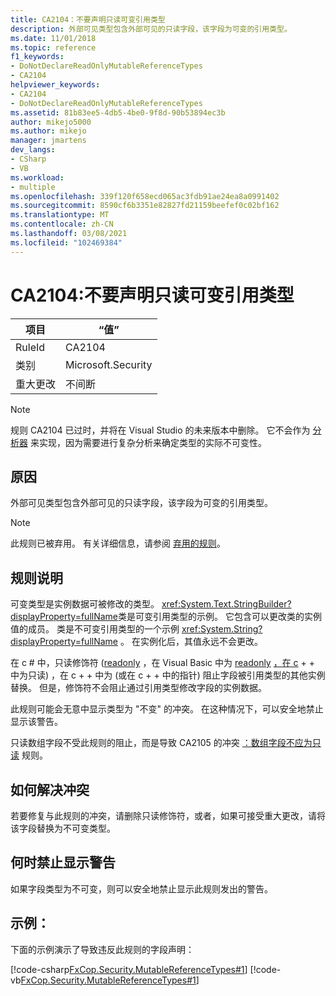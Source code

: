 ```yaml
---
title: CA2104：不要声明只读可变引用类型
description: 外部可见类型包含外部可见的只读字段，该字段为可变的引用类型。
ms.date: 11/01/2018
ms.topic: reference
f1_keywords:
- DoNotDeclareReadOnlyMutableReferenceTypes
- CA2104
helpviewer_keywords:
- CA2104
- DoNotDeclareReadOnlyMutableReferenceTypes
ms.assetid: 81b83ee5-4db5-4be0-9f8d-90b53894ec3b
author: mikejo5000
ms.author: mikejo
manager: jmartens
dev_langs:
- CSharp
- VB
ms.workload:
- multiple
ms.openlocfilehash: 339f120f658ecd065ac3fdb91ae24ea8a0991402
ms.sourcegitcommit: 8590cf6b3351e82827fd21159beefef0c02bf162
ms.translationtype: MT
ms.contentlocale: zh-CN
ms.lasthandoff: 03/08/2021
ms.locfileid: "102469384"
---
```

# <a name="ca2104-do-not-declare-read-only-mutable-reference-types"></a>CA2104:不要声明只读可变引用类型

|项目|“值”|
|-|-|
|RuleId|CA2104|
|类别|Microsoft.Security|
|重大更改|不间断|

> [!NOTE]
> 规则 CA2104 已过时，并将在 Visual Studio 的未来版本中删除。 它不会作为 [分析器](roslyn-analyzers-overview.md) 来实现，因为需要进行复杂分析来确定类型的实际不可变性。

## <a name="cause"></a>原因
外部可见类型包含外部可见的只读字段，该字段为可变的引用类型。

> [!NOTE]
> 此规则已被弃用。 有关详细信息，请参阅 [弃用的规则](fxcop-unported-deprecated-rules.md)。

## <a name="rule-description"></a>规则说明

可变类型是实例数据可被修改的类型。 <xref:System.Text.StringBuilder?displayProperty=fullName>类是可变引用类型的示例。 它包含可以更改类的实例值的成员。 类是不可变引用类型的一个示例 <xref:System.String?displayProperty=fullName> 。 在实例化后，其值永远不会更改。

在 c # 中，只读修饰符 ([readonly](/dotnet/csharp/language-reference/keywords/readonly) ，在 Visual Basic 中为 [readonly](/dotnet/visual-basic/language-reference/modifiers/readonly) [，在 c](/cpp/cpp/const-cpp) + + 中为只读) ，在 c + + 中为 (或在 c + + 中的指针) 阻止字段被引用类型的其他实例替换。 但是，修饰符不会阻止通过引用类型修改字段的实例数据。

此规则可能会无意中显示类型为 "不变" 的冲突。 在这种情况下，可以安全地禁止显示该警告。

只读数组字段不受此规则的阻止，而是导致 CA2105 的冲突 [：数组字段不应为只读](../code-quality/ca2105.md) 规则。

## <a name="how-to-fix-violations"></a>如何解决冲突

若要修复与此规则的冲突，请删除只读修饰符，或者，如果可接受重大更改，请将该字段替换为不可变类型。

## <a name="when-to-suppress-warnings"></a>何时禁止显示警告

如果字段类型为不可变，则可以安全地禁止显示此规则发出的警告。

## <a name="example"></a>示例：

下面的示例演示了导致违反此规则的字段声明：

[!code-csharp[FxCop.Security.MutableReferenceTypes#1](../code-quality/codesnippet/CSharp/ca2104-do-not-declare-read-only-mutable-reference-types_1.cs)]
[!code-vb[FxCop.Security.MutableReferenceTypes#1](../code-quality/codesnippet/VisualBasic/ca2104-do-not-declare-read-only-mutable-reference-types_1.vb)]
